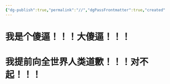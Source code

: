 ```yaml
---
{"dg-publish":true,"permalink":"//","dgPassFrontmatter":true,"created":"2024-11-30T17:27:52.441+08:00","updated":"2024-11-30T17:35:02.332+08:00"}
---
```



# 我是个傻逼！！！大傻逼！！！

# 我提前向全世界人类道歉！！！对不起！！！

